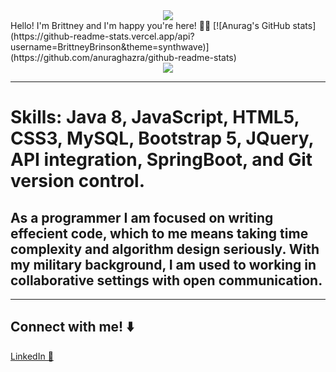<div id="header" align="center">
  <img src="https://user-images.githubusercontent.com/110069445/234734069-601615c3-1bc4-4dad-912c-f02eadc04717.jpg" />
</div>
<!-- ![Github-Banner](https://user-images.githubusercontent.com/110069445/234734069-601615c3-1bc4-4dad-912c-f02eadc04717.jpg) -->
<!-- <div id="header" align="center"> -->
  Hello! I'm Brittney and I'm happy you're here! 👋🏾 
<!-- </div>   -->
[![Anurag's GitHub stats](https://github-readme-stats.vercel.app/api?username=BrittneyBrinson&theme=synthwave)](https://github.com/anuraghazra/github-readme-stats)
<div id="header" align="center">
 <img src="https://media.giphy.com/media/487L0pNZKONFN01oHO/giphy.gif"/>
</div>  
<hr>
<h1> Skills: Java 8, JavaScript, HTML5, CSS3, MySQL, Bootstrap 5, JQuery, API integration, SpringBoot, and Git version control.   </h1>
<h2>As a programmer I am focused on writing effecient code, which to me means taking time complexity and algorithm design seriously. With my military background, I am used to working in collaborative settings with open communication. </h2>
<hr>

## Connect with me! ⬇️
<a href="https://www.linkedin.com/in/brittney-brinson-b623bb245/">LinkedIn 💼</a>


